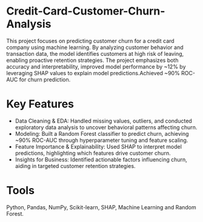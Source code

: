 # Credit-Card-Customer-Churn-Analysis
This project focuses on predicting customer churn for a credit card company using machine learning. By analyzing customer behavior and transaction data, the model identifies customers at high risk of leaving, enabling proactive retention strategies. The project emphasizes both accuracy and interpretability, improved model performance by ~12% by leveraging SHAP values to explain model predictions.Achieved ~90% ROC-AUC for churn prediction.


# Key Features
* Data Cleaning & EDA: Handled missing values, outliers, and conducted exploratory data analysis to uncover behavioral patterns affecting churn.
* Modeling: Built a Random Forest classifier to predict churn, achieving ~90% ROC-AUC through hyperparameter tuning and feature scaling.
* Feature Importance & Explainability: Used SHAP to interpret model predictions, highlighting which features drive customer churn.
* Insights for Business: Identified actionable factors influencing churn, aiding in targeted customer retention strategies.

# Tools 
Python, Pandas, NumPy, Scikit-learn, SHAP, Machine Learning and Random Forest.
